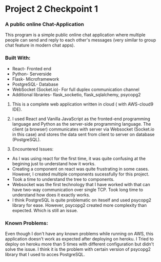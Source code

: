 # Project 2 Checkpoint 1

### A public online Chat-Application

This program is a simple public online chat application where multiple people can send and reply to each other's messages (very similar to group chat feature in modern chat apps).



### Built With:
- React- Fronted end
- Python- Serverside
-	Flask- Microframework
- PostgreSQL- Database
- WebSocket (Socket.io)- For full duplex communication channel
- Additional libraries- flask_socketio, flask_sqlalchemy, psycopg2



1. This is a complete web application written in cloud ( with AWS-cloud9 IDE).
2. I used React and Vanilla JavaScript as the fronted-end programming language and Python as the server-side programming language. The client (a browser) communicates with server via Websocket (Socket.io in this case) and stores the data sent from client to server on database (PostgreSQL).

3. Encountered Issues:
- As I was using react for the first time, it was quite confusing at the begining just to understand how it works.
- Creating a component on react was quite frustrating in some cases. However, I created multiple components sucessfully for this project.
- Took a time to understand the tree to components.
- Websocket was the first technology that I have worked with that can have two-way communication over single TCP. Took long time to understand how does it exactly works.
- I think PostgreSQL is quite problematic on iteself and used psycopg2 library for ease. However, psycopg2 created more complexity than expected. Which is still an issue.


### Known Problems:
Even though I don't have any known problems while running on AWS, this application doesn't work as expected after deploying on heroku. I Tried to deploy on heroku more than 5 times with different configuration but didn't solve the issue. I think it is the problem with certain version of psycopg2 library that I used to acces PostgreSQL. 
